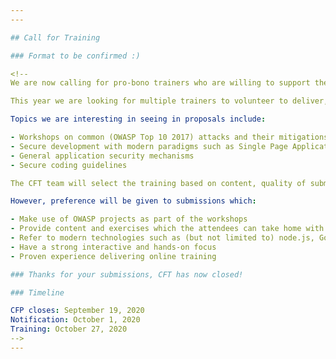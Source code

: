 ```yaml
---
---

## Call for Training

### Format to be confirmed :)

<!--
We are now calling for pro-bono trainers who are willing to support the Israeli (and international) AppSec community and submit proposals to deliver this training.

This year we are looking for multiple trainers to volunteer to deliver, hands-on, workshop-style, virtual training in English lasting between 1.5 and 3 hours rather than a full day of training. The training will potentially be dual track and whilst primarilly aimed at the Israeli application security community, will also be open to International attendees as well. 

Topics we are interesting in seeing in proposals include:

- Workshops on common (OWASP Top 10 2017) attacks and their mitigations
- Secure development with modern paradigms such as Single Page Applications and WebSockets.
- General application security mechanisms
- Secure coding guidelines

The CFT team will select the training based on content, quality of submission, and expertise of trainer(s), and are completely independent of any vendor or sponsor support. 

However, preference will be given to submissions which:

- Make use of OWASP projects as part of the workshops
- Provide content and exercises which the attendees can take home with them
- Refer to modern technologies such as (but not limited to) node.js, Go, Python, Scala
- Have a strong interactive and hands-on focus
- Proven experience delivering online training

### Thanks for your submissions, CFT has now closed!

### Timeline 

CFP closes: September 19, 2020  
Notification: October 1, 2020   
Training: October 27, 2020  
-->
---
```


